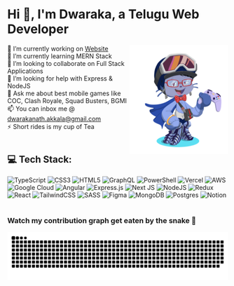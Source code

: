 # Hi 👋, I'm Dwaraka, a Telugu Web Developer 


<img align="right" width="225" height="250" src="https://github.com/DwarakanathAkkala/DwarakanathAkkala/blob/main/Dwaraka_Octocat.png" alt="My Octocat I've created"></a>

🔭 I’m currently working on [Website](https://harithanaturals.com) <br>
🌱 I’m currently learning MERN Stack <br>
👯 I’m looking to collaborate on Full Stack Applications <br>
🤔 I’m looking for help with Express & NodeJS <br>
💬 Ask me about best mobile games like COC, Clash Royale, Squad Busters, BGMI <br>
📫 You can inbox me @ dwarakanath.akkala@gmail.com <br>
⚡ Short rides is my cup of Tea <br><br> 




## 💻 Tech Stack:
![TypeScript](https://img.shields.io/badge/typescript-%23007ACC.svg?style=for-the-badge&logo=typescript&logoColor=white) ![CSS3](https://img.shields.io/badge/css3-%231572B6.svg?style=for-the-badge&logo=css3&logoColor=white) ![HTML5](https://img.shields.io/badge/html5-%23E34F26.svg?style=for-the-badge&logo=html5&logoColor=white) ![GraphQL](https://img.shields.io/badge/-GraphQL-E10098?style=for-the-badge&logo=graphql&logoColor=white) ![PowerShell](https://img.shields.io/badge/PowerShell-%235391FE.svg?style=for-the-badge&logo=powershell&logoColor=white) ![Vercel](https://img.shields.io/badge/vercel-%23000000.svg?style=for-the-badge&logo=vercel&logoColor=white) ![AWS](https://img.shields.io/badge/AWS-%23FF9900.svg?style=for-the-badge&logo=amazon-aws&logoColor=white) ![Google Cloud](https://img.shields.io/badge/GoogleCloud-%234285F4.svg?style=for-the-badge&logo=google-cloud&logoColor=white) ![Angular](https://img.shields.io/badge/angular-%23DD0031.svg?style=for-the-badge&logo=angular&logoColor=white) ![Express.js](https://img.shields.io/badge/express.js-%23404d59.svg?style=for-the-badge&logo=express&logoColor=%2361DAFB) ![Next JS](https://img.shields.io/badge/Next-black?style=for-the-badge&logo=next.js&logoColor=white) ![NodeJS](https://img.shields.io/badge/node.js-6DA55F?style=for-the-badge&logo=node.js&logoColor=white) ![Redux](https://img.shields.io/badge/redux-%23593d88.svg?style=for-the-badge&logo=redux&logoColor=white) ![React](https://img.shields.io/badge/react-%2320232a.svg?style=for-the-badge&logo=react&logoColor=%2361DAFB) ![TailwindCSS](https://img.shields.io/badge/tailwindcss-%2338B2AC.svg?style=for-the-badge&logo=tailwind-css&logoColor=white) ![SASS](https://img.shields.io/badge/SASS-hotpink.svg?style=for-the-badge&logo=SASS&logoColor=white)  ![Figma](https://img.shields.io/badge/figma-%23F24E1E.svg?style=for-the-badge&logo=figma&logoColor=white) ![MongoDB](https://img.shields.io/badge/MongoDB-%234ea94b.svg?style=for-the-badge&logo=mongodb&logoColor=white) ![Postgres](https://img.shields.io/badge/postgres-%23316192.svg?style=for-the-badge&logo=postgresql&logoColor=white) ![Notion](https://img.shields.io/badge/Notion-%23000000.svg?style=for-the-badge&logo=notion&logoColor=white) 
<br><br>
### Watch my contribution graph get eaten by the snake :snake:
<picture>
  <source media="(prefers-color-scheme: dark)" srcset="https://raw.githubusercontent.com/DwarakanathAkkala/DwarakanathAkkala/output/github-snake-dark.svg" />
  <source media="(prefers-color-scheme: light)" srcset="https://raw.githubusercontent.com/DwarakanathAkkala/DwarakanathAkkala/output/github-snake.svg" />
  <img alt="github-snake" src="https://raw.githubusercontent.com/DwarakanathAkkala/DwarakanathAkkala/output/github-snake.svg" />
</picture>

